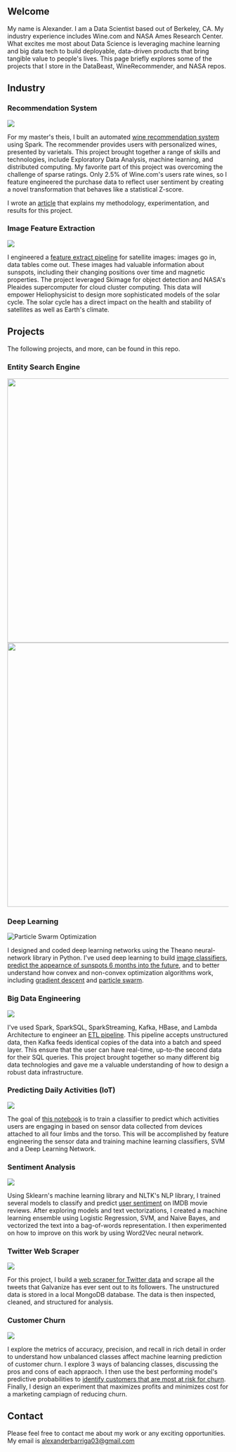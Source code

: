 ## Welcome
My name is Alexander. I am a Data Scientist based out of Berkeley, CA. My industry experience includes Wine.com and NASA Ames Research Center. What excites me most about Data Science is leveraging machine learning and big data tech to build deployable, data-driven products that bring tangible value to people's lives. This page briefly explores some of the projects that I store in the DataBeast, WineRecommender, and NASA repos. 


## Industry 

### Recommendation System
![](https://img.grouponcdn.com/coupons/mK4w3Pv4cen2UWmZ8bH76/wine_comHIRES-500x500/v1/t200x200.png)

For my master's theis, I built an automated [wine recommendation system](https://github.com/AlexanderPhysics/Wine_Recommender/blob/master/scripts/Spark_Recommender_Prototype.ipynb) using Spark. The recommender provides users with personalized wines, presented by varietals. This project brought together a range of skills and technologies, include Exploratory Data Analysis, machine learning, and distributed computing. My favorite part of this project was overcoming the challenge of sparse ratings. Only 2.5% of Wine.com's users rate wines, so I feature engineered the purchase data to reflect user sentiment by creating a novel transformation that behaves like a statistical Z-score. 

I wrote an [article](https://github.com/DataBeast03/Wine_Recommender/blob/master/Capstone_Paper_Alexander.pdf) that explains my methodology, experimentation, and results for this project. 



### Image Feature Extraction
![](http://www.cleantechinstitute.org/Images/NASA%20Ames-Cleantech%20Institute.jpg)

I engineered a [feature extract pipeline](https://github.com/AlexanderPhysics/NASA/blob/master/image_scripts/Display_Notebook.ipynb) for satellite images: images go in, data tables come out. These images had valuable information about sunspots, including their changing positions over time and magnetic properties. The project leveraged Skimage for object detection and NASA's Pleaides supercomputer for cloud cluster computing. This data will empower Heliophysicist to design more sophisticated models of the solar cycle. The solar cycle has a direct impact on the health and stability of satellites as well as Earth's climate. 




## Projects
The following projects, and more, can be found in this repo. 


### Entity Search Engine


<img src="http://www.listchallenges.com/f/lists/d7aacdae-74bd-42ff-b397-b73905b5867b.jpg" width="600"><img src="https://github.com/DataBeast03/DataBeast/blob/master/NYT_Articles/ScreenShot_dataViz.png" width="600">






### Deep Learning 
![Particle Swarm Optimization](http://www.itm.uni-stuttgart.de/research/pso_opt/bilder/pso.gif)

I designed and coded deep learning networks using the Theano neural-network library in Python. I've used deep learning to build [image classifiers](https://github.com/AlexanderPhysics/DataBeast/blob/master/DeepLearning/ImageRecognition/ImageRecogniton_CNN.ipynb), [predict the appearnce of sunspots 6 months into the future](https://github.com/AlexanderPhysics/DataBeast/blob/master/DeepLearning/TimeSeries/Long_Short_Term_Memory_(LSTM).ipynb), and to better understand how convex and non-convex optimization algorithms work, including [gradient descent](https://github.com/AlexanderPhysics/DataBeast/blob/master/DeepLearning/Optimization/High_Performance_Gradient_Descent.ipynb) and [particle swarm](https://github.com/AlexanderPhysics/DataBeast/blob/master/DeepLearning/Optimization/Global_Optimization.ipynb). 

### Big Data Engineering
![](https://s3-us-west-2.amazonaws.com/dsci6007/assets/fig2-1.png)

I've used Spark, SparkSQL, SparkStreaming, Kafka, HBase, and Lambda Architecture to engineer an [ETL pipeline](https://github.com/AlexanderPhysics/DataBeast/blob/master/DataEngineering/Batch_and_Serving_Layers.ipynb). This pipeline accepts unstructured data, then Kafka feeds identical copies of the data into a batch and speed layer. This ensure that the user can have real-time, up-to-the second data for their SQL queries. This project brought together so many different big data technologies and gave me a valuable understanding of how to design a robust data infrastructure. 

### Predicting Daily Activities (IoT)
![](http://www.lucas-blake.com/uploads/1250/internet-of-things-landscape__large.jpg)

The goal of [this notebook](https://github.com/DataBeast03/DataBeast/blob/master/MachineLearning/Predicting_Daily_Activities_IoT.ipynb) is to train a classifier to predict which activities users are engaging in based on sensor data collected from devices attached to all four limbs and the torso. This will be accomplished by feature engineering the sensor data and training machine learning classifiers, SVM and a Deep Learning Network. 


### Sentiment Analysis 
![](http://www.clarabridge.com/wp-content/uploads/2014/04/Sentiment.jpg)

Using Sklearn's machine learning library and NLTK's NLP library, I trained several models to classify and predict [user sentiment](https://github.com/AlexanderPhysics/DataBeast/blob/master/NaturalLanguageProcessing_NLP/Sentiment_Analysis_Feature_Engineering.ipynb) on IMDB movie reviews. After exploring models and text vectorizations, I created a machine learning ensemble using Logistic Regression, SVM, and Naive Bayes, and vectorized the text into a bag-of-words representation. I then experimented on how to improve on this work by using Word2Vec neural network. 


### Twitter Web Scraper
![](http://www.computerworld.dk/fil/143802/540?scale_up)

For this project, I build a [web scraper for Twitter data](https://github.com/AlexanderPhysics/DataBeast/blob/master/Twitter_Project/Twitter_Scrape_and_Analyze.ipynb) and scrape all the tweets that Galvanize has ever sent out to its followers. The unstructured data is stored in a local MongoDB database. The data is then inspected, cleaned, and structured for analysis.

### Customer Churn
![](http://blog.clientheartbeat.com/wp-content/uploads/2013/09/customer-churn.jpg)

I explore the metrics of accuracy, precision, and recall in rich detail in order to understand how unbalanced classes affect machine learning prediction of customer churn. I explore 3 ways of balancing classes, discussing the pros and cons of each appraoch. I then use the best performing model's predictive probabilities to [identify customers that are most at risk for churn](https://github.com/AlexanderPhysics/DataBeast/blob/master/Business/Churn_Problem.ipynb). Finally, I design an experiment that maximizes profits and minimizes cost for a marketing campiagn of reducing churn. 


## Contact
Please feel free to contact me about my work or any exciting opportunities. My email is alexanderbarriga03@gmail.com
